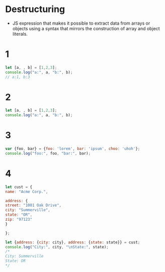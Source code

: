 # Destructuring
* JS expression that makes it possible to extract data from arrays or objects using a syntax that mirrors the construction of array and object literals.

# 1
```javascript
let [a, , b] = [1,2,3];
console.log("a:", a, "b:", b);
// a:1, b:3
```


# 2
```javascript
let [a, , b] = [1,2,3];
console.log("a:", a, "b:", b);
```

# 3
```javascript
var {foo, bar} = {foo: 'lorem', bar: 'ipsum', choo: 'uhoh'};
console.log("foo:", foo, "bar:", bar);
```


# 4
```javascript
let cust = {
name: "Acme Corp.",

address: {
street: "1001 Oak Drive",
city: "Summerville",
state: "OR",
zip: "97123"
}

};

let {address: {city: city}, address: {state: state}} = cust;
console.log("City:", city, "\nState:", state);
/*
City: Summerville 
State: OR
*/
```
